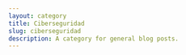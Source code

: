 ```yaml
---
layout: category
title: Ciberseguridad
slug: ciberseguridad
description: A category for general blog posts.
---
```

